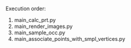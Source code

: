 Execution order:

1. main_calc_prt.py
2. main_render_images.py
3. main_sample_occ.py
4. main_associate_points_with_smpl_vertices.py
